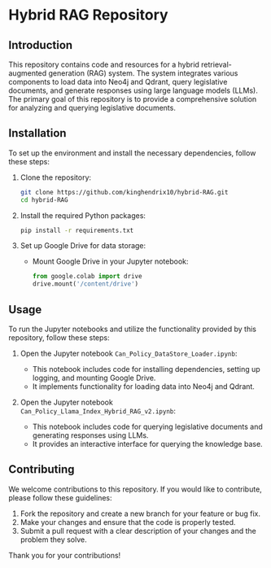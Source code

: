 # Hybrid RAG Repository

## Introduction

This repository contains code and resources for a hybrid retrieval-augmented generation (RAG) system. The system integrates various components to load data into Neo4j and Qdrant, query legislative documents, and generate responses using large language models (LLMs). The primary goal of this repository is to provide a comprehensive solution for analyzing and querying legislative documents.

## Installation

To set up the environment and install the necessary dependencies, follow these steps:

1. Clone the repository:
   ```bash
   git clone https://github.com/kinghendrix10/hybrid-RAG.git
   cd hybrid-RAG
   ```

2. Install the required Python packages:
   ```bash
   pip install -r requirements.txt
   ```

3. Set up Google Drive for data storage:
   - Mount Google Drive in your Jupyter notebook:
     ```python
     from google.colab import drive
     drive.mount('/content/drive')
     ```

## Usage

To run the Jupyter notebooks and utilize the functionality provided by this repository, follow these steps:

1. Open the Jupyter notebook `Can_Policy_DataStore_Loader.ipynb`:
   - This notebook includes code for installing dependencies, setting up logging, and mounting Google Drive.
   - It implements functionality for loading data into Neo4j and Qdrant.

2. Open the Jupyter notebook `Can_Policy_Llama_Index_Hybrid_RAG_v2.ipynb`:
   - This notebook includes code for querying legislative documents and generating responses using LLMs.
   - It provides an interactive interface for querying the knowledge base.

## Contributing

We welcome contributions to this repository. If you would like to contribute, please follow these guidelines:

1. Fork the repository and create a new branch for your feature or bug fix.
2. Make your changes and ensure that the code is properly tested.
3. Submit a pull request with a clear description of your changes and the problem they solve.

Thank you for your contributions!
